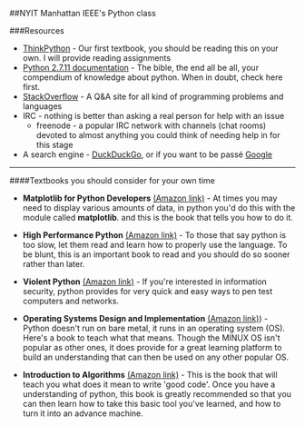 ##NYIT Manhattan IEEE's Python class

###Resources

+ [ThinkPython](http://www.greenteapress.com/thinkpython/thinkpython.html) - Our first textbook, you should be reading this on your own. I will provide reading assignments
+ [Python 2.7.11 documentation](https://docs.python.org/2/) - The bible, the end all be all, your compendium of knowledge about python. When in doubt, check here first.
+ [StackOverflow](https://stackoverflow.com/) - A Q&A site for all kind of programming problems and languages
+ IRC - nothing is better than asking a real person for help with an issue
	* freenode - a popular IRC network with channels (chat rooms) devoted to almost anything you could think of needing help in for this stage
+ A search engine -  [DuckDuckGo](https://duckduckgo.com), or if you want to be passé [Google](https://encrypted.google.com)


***


####Textbooks you should consider for your own time
+ __Matplotlib for Python Developers__ [(Amazon link)](http://www.amazon.com/Matplotlib-Python-Developers-Tosi-Sandro/dp/1847197906/ref=sr_1_5?ie=UTF8&qid=1457436404&sr=8-5&keywords=matplotlib) - At times you may need to display various amounts of data, in python you'd do this with the module called **matplotlib**. and this is the book that tells you how to do it.

+ __High Performance Python__ [(Amazon link)](http://www.amazon.com/High-Performance-Python-Performant-Programming/dp/1449361595/ref=sr_1_1?ie=UTF8&qid=1457436832&sr=8-1&keywords=high+performance+python) - To those that say python is too slow, let them read and learn how to properly use the language. To be blunt, this is an important book to read and you should do so sooner rather than later.

+ __Violent Python__ [(Amazon link)](http://www.amazon.com/Violent-Python-Cookbook-Penetration-Engineers/dp/1597499579/ref=sr_1_2?ie=UTF8&qid=1457436972&sr=8-2&keywords=black+hat+python) - If you're interested in information security, python provides for very quick and easy ways to pen test computers and networks.

+ __Operating Systems Design and Implementation__ [(Amazon link)](http://www.amazon.com/Operating-Systems-Design-Implementation-3rd/dp/0131429388/ref=sr_1_sc_1?ie=UTF8&qid=1457437185&sr=8-1-spell&keywords=minux+book)) - Python doesn't run on bare metal, it runs in an operating system (OS). Here's a book to teach what that means. Though the MINUX OS isn't popular as other ones, it does provide for a great learning platform to build an understanding that can then be used on any other popular OS.

+ __Introduction to Algorithms__ [(Amazon link)](http://www.amazon.com/Introduction-Algorithms-3rd-Thomas-Cormen/dp/0262033844/ref=sr_1_1?ie=UTF8&qid=1457437280&sr=8-1&keywords=intro+to+algorithms) - This is the book that will teach you what does it mean to write 'good code'. Once you have a understanding of python, this book is greatly recommended so that you can then learn how to take this basic tool you've learned, and how to turn it into an advance machine.
